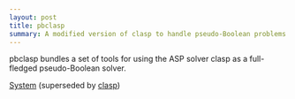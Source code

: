 ```yaml
---
layout: post
title: pbclasp
summary: A modified version of clasp to handle pseudo-Boolean problems in OPB format.
---
```

pbclasp bundles a set of tools for using the ASP solver clasp as a full-fledged pseudo-Boolean solver.

[System](https://sourceforge.net/p/potassco/code/HEAD/tree/trunk/pbclasp/)
(superseded by [clasp](/clasp/))
